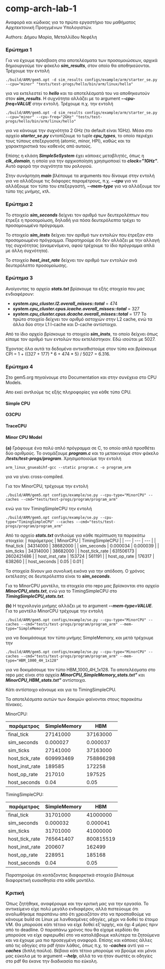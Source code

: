 
# comp-arch-lab-1
Αναφορά και κώδικας για το πρώτο εργαστήριο του μαθήματος Αρχιτεκτονική Προηγμένων Υπολογιστών.

Authors: Δήμου Μαρία, Μεταλλίδου Νεφέλη

### Ερώτημα 1
Για να έχουμε πρόσβαση στα αποτελέσματα των προσομοιώσεων, αρχικά δημιουργούμε τον φάκελο **_sim_results_**, στον οποίο θα αποθηκεύονται. Τρέχουμε την εντολή

	./build/ARM/gem5.opt -d sim_results configs/example/arm/starter_se.py	--cpu="minor" "tests/test-progs/hello/bin/arm/linux/hello"
	
για να εκτελεστεί το **_hello_** και τα αποτελέσματά του να αποθηκευτούν στον **_sim_results_**. 
Η συχνότητα αλλάζει με το argument **_--cpu-freq=VALUE_** στην εντολή. Τρέχουμε π.χ. την εντολή

	./build/ARM/gem5.opt -d sim_results configs/example/arm/starter_se.py	--cpu="minor" --cpu-freq="2GHz" "tests/test-progs/hello/bin/arm/linux/hello"
για να κάνουμε την συχνότητα 2 GHz (το default είναι 1GHz). 
Μέσα στο αρχείο **_starter_se.py_** εντοπίζουμε το tuple **_cpu_types_**, το οποίο περιέχει τους τύπους επεξεργαστή (atomic, minor, HPI), καθώς και τα χαρακτηριστικά του καθενός από αυτούς. 

Επίσης η κλάση **_SimpleSeSystem_** έχει κάποιες μεταβλητές, όπως η **_clk_domain_**, η οποία για την αρχικοποίηση χρησιμοποιεί το **_clock="1GHz"_**. Αυτό αφορά την συχνότητα του ρολογιού.

Στην συνάρτηση **_main_** βλέπουμε τα arguments που δίνουμε στην εντολή για να αλλάξουμε τις διάφορες παραμέτρους, π.χ. **_--cpu_** για να αλλάξουμε τον τύπο του επεξεργαστή, **_--mem-type_** για να αλλάξουμε τον τύπο της μνήμης, κτλ.

### Ερώτημα 2
Το στοιχείο **_sim_seconds_** δείχνει τον αριθμό των δευτερολέπτων που έτρεξε η προσομοίωση, δηλαδή για πόσα δευτερόλεπτα τρέχει το προσομοιωμένο πρόγραμμα.

Το στοιχείο **_sim_insts_** δείχνει τον αριθμό των εντολών που έτρεξαν στο προσομοιωμένο πρόγραμμα. Παρατηρούμε ότι δεν αλλάζει με την αλλαγή της συχνότητας (αναμενόμενο, αφού τρέχουμε το ίδιο πρόγραμμα απλά με άλλη συχνότητα).

Το στοιχείο **_host_inst_rate_** δείχνει τον αριθμό των εντολών ανά δευτερόλεπτο προσομοίωσης.

### Ερώτημα 3
Ανοίγοντας το αρχείο **_stats.txt_** βρίσκουμε τα εξής στοιχεία που μας ενδιαφέρουν:
* **_system.cpu_cluster.l2.overall_misses::total_** = 474
* **_system.cpu_cluster.cpus.icache.overall_misses::total_** = 327
* **_system.cpu_cluster.cpus.dcache.overall_misses::total_** = 177
Το πρώτο στοιχείο δείχνει τον αριθμό αστοχιών στην L2 cache, ενώ τα άλλα δύο στην L1 I-cache και D-cache αντίστοιχα.

Από το ίδιο αρχείο βρίσκουμε το στοιχείο **_sim_insts_**, το οποίο δείχνει όπως είπαμε τον αριθμό των εντολών που εκτελέστηκαν. Εδώ ισούται με 5027. 

Έχοντας όλα αυτά τα δεδομένα αντικαθιστούμε στον τύπο και βρίσκουμε CPI = 1 + ((327 + 177) * 6 + 474 * 5) / 5027  = 6.316.

### Ερώτημα 4
Στο gem5.org πηγαίνουμε στο Documentation και στην συνέχεια στο CPU Models.

Απο εκεί αντλούμε τις εξής πληροφορίες για κάθε τύπο CPU.

#### Simple CPU

#### O3CPU

#### TraceCPU

#### Minor CPU Model

**(a)** Γράφουμε ένα πολύ απλό πρόγραμμα σε C, το οποίο απλά προσθέτει δύο αριθμούς. Το ονομάζουμε **_program.c_** και το μετακινούμε στον φάκελο **_/tests/test-progs/program_**. Χρησιμοποιούμε την εντολή

	arm_linux_gnueabihf-gcc --static program.c -o program_arm
για να γίνει cross-compiled. 

Για τον MinorCPU, τρέχουμε την εντολή

	./build/ARM/gem5.opt configs/example/se.py --cpu-type="MinorCPU" --caches --cmd="tests/test-progs/program/program_arm"
ενώ για τον TimingSimpleCPU την εντολή

	./build/ARM/gem5.opt configs/example/se.py --cpu-type="TimingSimpleCPU" --caches --cmd="tests/test-progs/program/program_arm"
Από το αρχείο **_stats.txt_** αντλούμε για κάθε περίπτωση τα παρακάτω στοιχεία:
| παράμετρος |  MinorCPU | TimingSimpleCPU |
| --- | --- | --- |
| final_tick | 34314000 | 38682000 |
| sim_seconds | 0.000034 | 0.000039 |
| sim_ticks | 34314000 | 38682000 |
| host_tick_rate | 631506173 | 2602421486 |
| host_inst_rate | 153724 | 561191 |
| host_op_rate | 176317 | 638260 |
| host_seconds | 0.05 | 0.01 |

Τα στοιχεία δίνουν μια συνολική εικόνα για την απόδοση. Ο χρόνος εκτέλεσης σε δευτερόλεπτα είναι το **_sim_seconds_**.

Για το MinorCPU μοντέλο, τα στοιχεία στο repo μας βρίσκονται στο αρχείο **_MinorCPU_stats.txt_**, ενώ για το TimingSimpleCPU στο **_TimingSimpleCPU_stats.txt_**.

**(b)** Η τεχνολογία μνήμης αλλάζει με το argument **_--mem-type=VALUE_**. Για το μοντέλο MinorCPU τρέχουμε την εντολή

	./build/ARM/gem5.opt configs/example/se.py --cpu-type="MinorCPU" --caches --cmd="tests/test-progs/program/program_arm" --mem-type="SimpleMemory"
για να δοκιμάσουμε τον τύπο μνήμης SimpleMemory, και μετά τρέχουμε την 

	./build/ARM/gem5.opt configs/example/se.py --cpu-type="MinorCPU" --caches --cmd="tests/test-progs/program/program_arm" --mem-type="HBM_1000_4H_1x128"
για να δοκιμάσουμε τον τύπο HBM_1000_4H_1x128. Τα αποτελέσματα στο repo μας είναι στα αρχεία **_MinorCPU_SimpleMemory_stats.txt"_** και **_MinorCPU_HBM_stats.txt"_** αντίστοιχα.

Κάτι αντίστοιχο κάνουμε και για το TimingSimpleCPU.

Τα αποτελέσματα αυτών των δοκιμών φαίνονται στους παρακάτω πίνακες.

MinorCPU:

| παράμετρος |  SimpleMemory |   HBM |
| --- | --- | --- |
| final_tick | 27141000 | 37163000 |
| sim_seconds | 0.000027 | 0.000037 |
| sim_ticks | 27141000 | 37163000 |
| host_tick_rate | 609993469 | 758866298 |
| host_inst_rate | 189585 | 172258 |
| host_op_rate | 217010 | 197525 |
| host_seconds | 0.04 | 0.05 |

TimingSimpleCPU:

| παράμετρος |  SimpleMemory |   HBM |
| --- | --- | --- |
| final_tick | 31701000| 41000000 |
| sim_seconds | 0.000032 | 0.000041 |
| sim_ticks | 31701000 | 41000000 |
| host_tick_rate | 765641407 | 800815519 |
| host_inst_rate | 200607 | 162499 |
| host_op_rate | 228951 | 185168 |
| host_seconds | 0.04 | 0.05 |

Παρατηρούμε ότι κοιτάζοντας διαφορετικά στοιχεία βλέπουμε διαφορετική ευαισθησία στο κάθε μοντέλο.

### Κριτική

Όπως ζητήθηκε, αναφέρουμε και την κριτική μας για την εργασία.
Το αντικείμενο είχε πολύ μεγάλο ενδιαφέρον, αλλά πιστεύουμε ότι αναλωθήκαμε παραπάνω από ότι χρειαζόταν στο να προσπαθούμε να κάνουμε build σε Linux με λανθασμένες οδηγίες, μέχρι να δοθεί το έτοιμο VM. Θα μπορούσε κάτι τέτοιο να είχε δοθεί εξ'αρχής, και όχι 4 μέρες πριν από το deadline. Ο παραπάνω χρόνος που θα είχαμε κερδίσει θα μπορούσε να είχε αφιερωθεί στο να καταλάβουμε καλύτερα τα ζητούμενα και να έχουμε μια πιο προσεγμένη αναφορά. Επίσης και κάποιες άλλες από τις οδηγίες στο pdf ήταν λάθος, όπως π.χ. το **_-caches_** αντί για **_--caches_** (διπλή παύλα). Βέβαια κάτι τέτοιο μπορούμε να βρούμε και μόνοι μας εύκολα με το argument **_--help_**, αλλά το να ήταν σωστές οι οδηγίες στο pdf θα έκανε την διαδικασία πιο εύκολη. 


